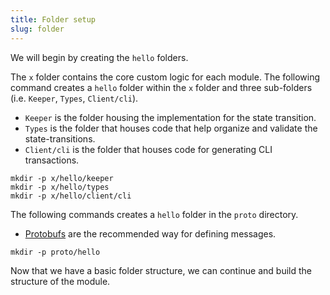 ```yaml
---
title: Folder setup
slug: folder
---
```


We will begin by creating the `hello` folders.

The `x` folder contains the core custom logic for each module. The following command creates a `hello` folder within the `x` folder and three sub-folders (i.e. `Keeper`, `Types`, `Client/cli`).

-   `Keeper` is the folder housing the implementation for the state transition.
-   `Types` is the folder that houses code that help organize and validate the state-transitions.
-   `Client/cli` is the folder that houses code for generating CLI transactions.

```
mkdir -p x/hello/keeper
mkdir -p x/hello/types
mkdir -p x/hello/client/cli
```

The following commands creates a `hello` folder in the `proto` directory.

-   [Protobufs](https://protobuf.dev/) are the recommended way for defining messages.

```
mkdir -p proto/hello
```

Now that we have a basic folder structure, we can continue and build the structure of the module.
